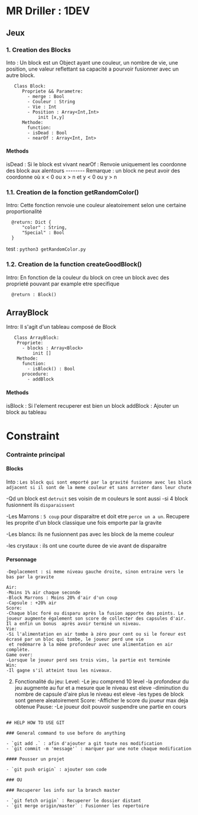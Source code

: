 # MR Driller : 1DEV

## Jeux

### 1. Creation des Blocks

Into : Un block est un Object ayant une couleur, un nombre de vie, une position, une valeur reflettant sa capacité a pourvoir fusionner avec un autre block.

```
   Class Block:
      Propriete && Parametre:
        - merge : Bool
        - Couleur : String
        - Vie : Int
        - Position : Array<Int,Int>
            init [x,y]
      Methode:
        function:
        - isDead : Bool
        - nearOf : Array<Int, Int>
```

#### Methods
  isDead : Si le block est vivant
  nearOf : Renvoie uniquement les coordonne des block aux alentours
  -------- Remarque : un block ne peut avoir des coordonne où x < 0 ou x > n et y < 0 ou y > n

### 1.1. Creation de la fonction getRandomColor()

Intro: Cette fonction renvoie une couleur aleatoirement selon une certaine proportionalité

```
  @return: Dict {
      "color" : String,
      "Special" : Bool
  }
```

test : `python3 getRandomColor.py`

### 1.2. Creation de la function createGoodBlock()

Intro: En fonction de la couleur du block on cree un block avec des proprieté pouvant par example etre specifique

```
  @return : Block()
```

## ArrayBlock

Intro: Il s'agit d'un tableau composé de Block

```
   Class ArrayBlock:
    Propriete:
      - blocks : Array<Block>
          init []
    Methode:
      function:
        - isBlock() : Bool
      procedure:
        - addBlock
```

#### Methods
  isBlock : Si l'element recuperer est bien un block
  addBlock : Ajouter un block au tableau 

# Constraint

### Contrainte principal

#### Blocks

Into : `Les block qui sont emporté par la gravité fusionne avec les block adjacent si il sont de la meme couleur et sans arreter dans leur chute`

-Qd un block est `detruit` ses voisin de m couleurs le sont aussi
-si 4 block fusionnent ils `disparaissent`

-Les Marrons : `5 coup` pour disparaitre et doit etre `perce un a un`.
Recupere les proprite d'un block classique une fois emporte par la gravite

-Les blancs: ils ne fusionnent pas avec les block de la meme couleur

-les crystaux : ils ont une courte duree de vie avant de disparaitre

#### Personnage

    -Deplacement : si meme niveau gauche droite, sinon entraine vers le bas par la gravite

    Air:
    -Moins 1% air chaque seconde
    -Block Marrons : Moins 20% d'air d'un coup
    -Capsule : +20% air
    Score:
    -Chaque bloc foré ou disparu après la fusion apporte des points. Le joueur augmente également son score de collecter des capsules d'air. Il a enfin un bonus  après avoir terminé un niveau.
    Vie:
    -Si l'alimentation en air tombe à zéro pour cent ou si le foreur est écrasé par un bloc qui tombe, le joueur perd une vie
     et redémarre à la même profondeur avec une alimentation en air complète.
    Game over:
    -Lorsque le joueur perd ses trois vies, la partie est terminée
    Win:
    -Il gagne s'il atteint tous les niveaux.

  2. Fonctionalité du jeu:
    Level:
    -Le jeu comprend 10 level
    -la profondeur du jeu augmente au fur et a mesure que le niveau est eleve
    -diminution du nombre de capsule d'aire plus le niveau est eleve
    -les types de block sont genere aleatoirement
    Score:
    -Afficher le score du joueur max deja obtenue
    Pause:
    -Le joueur doit pouvoir suspendre une partie en cours


```

## HELP HOW TO USE GIT

### General command to use before do anything

- `git add .` : afin d'ajouter a git toute nos modification
- `git commit -m 'message'` : marquer par une note chaque modification

#### Pousser un projet

- `git push origin` : ajouter son code

### OU

### Recuperer les info sur la branch master

- `git fetch origin` : Recuperer le dossier distant
- `git merge origin/master` : Fusionner les repertoire
